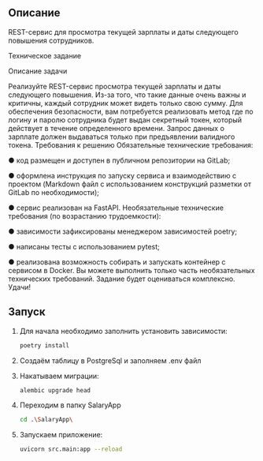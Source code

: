  ## Описание
REST-сервис для просмотра текущей зарплаты и даты следующего повышения сотрудников. 
<summary>Техническое задание </summary>

Описание задачи

Реализуйте REST-сервис просмотра текущей зарплаты и даты следующего
повышения. Из-за того, что такие данные очень важны и критичны, каждый
сотрудник может видеть только свою сумму. Для обеспечения безопасности, вам
потребуется реализовать метод где по логину и паролю сотрудника будет выдан
секретный токен, который действует в течение определенного времени. Запрос
данных о зарплате должен выдаваться только при предъявлении валидного токена.
Требования к решению
Обязательные технические требования:

● код размещен и доступен в публичном репозитории на GitLab;

● оформлена инструкция по запуску сервиса и взаимодействию с проектом
(Markdown файл с использованием конструкций разметки от GitLab по
необходимости);

● сервис реализован на FastAPI.
Необязательные технические требования (по возрастанию трудоемкости):

● зависимости зафиксированы менеджером зависимостей poetry;

● написаны тесты с использованием pytest;

● реализована возможность собирать и запускать контейнер с сервисом в Docker.
Вы можете выполнить только часть необязательных технических требований.
Задание будет оцениваться комплексно.
Удачи!
</details>

## Запуск
1. Для начала необходимо заполнить установить зависимости:
    ```bash
    poetry install
    ```
2. Создаём таблицу в PostgreSql и заполняем .env файл

3. Накатываем миграции:
   ```bash
   alembic upgrade head
   ```
4. Переходим в папку SalaryApp
    ```bash
   cd .\SalaryApp\ 
   ```
5. Запускаем приложение:
     ```bash
   uvicorn src.main:app --reload 
   ```
